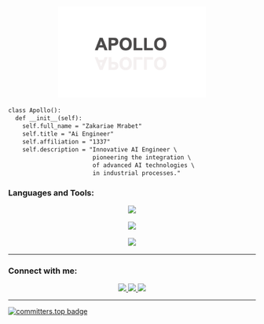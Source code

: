 <div align="center">
  <img src="https://github.com/zakarm/zakarm/blob/main/apollo.png" alt="Apollo Image" width="300">
</div>

```python3
class Apollo():
  def __init__(self):
    self.full_name = "Zakariae Mrabet"
    self.title = "Ai Engineer"
    self.affiliation = "1337"
    self.description = "Innovative AI Engineer \
                        pioneering the integration \
                        of advanced AI technologies \
                        in industrial processes."
```

<h3 align="left">Languages and Tools:</h3>
<p align="center">
  <a href="https://www.instagram.com/zaka_rm/">
    <img src="https://skillicons.dev/icons?i=python,c,cpp,fastapi,django,sklearn,tensorflow,pytorch,opencv" />
  </a>
</p>
<p align="center">
  <a href="https://www.instagram.com/zaka_rm/">
    <img src="https://skillicons.dev/icons?i=sqlite,postgres,git,docker,github,anaconda,postman" />
  </a>
</p>
<p align="center">
  <a href="https://www.instagram.com/zaka_rm/">
    <img src="https://skillicons.dev/icons?i=visualstudio,vscode,pycharm,vim,ubuntu" />
  </a>
</p>

---
<h3 align="left">Connect with me:</h3>
<p align="center">
  <a href="https://twitter.com/mrabet_zakariae">
    <img src="https://skillicons.dev/icons?i=twitter" />
  </a>
  <a href="https://www.instagram.com/zaka_rm/">
    <img src="https://skillicons.dev/icons?i=instagram" />
  </a>
  <a href="https://www.linkedin.com/in/zakariae-mrabet-23aa061b6/">
    <img src="https://skillicons.dev/icons?i=linkedin" />
  </a>
</p>

---
<p align="center">
  
[![committers.top badge](https://user-badge.committers.top/morocco/zakarm.svg)](https://user-badge.committers.top/morocco/zakarm)

  
</p>

